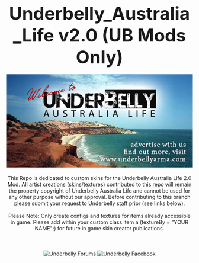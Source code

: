 <p align="center">
    <font size=13><b>Underbelly_Australia_Life v2.0 (UB Mods Only)</b></font>
    </br>
    </br>
    <a href="/halloween.jpg">
        <img src="/halloween.jpg" alt="Underbelly">
    </a>
    </br>
    </br>
This Repo is dedicated to custom skins for the Underbelly Australia Life 2.0 Mod. All artist creations (skins/textures) contributed to this repo will remain the property copyright of Underbelly Australia Life and cannot be used for any other purpose without our approval. Before contributing to this branch please submit your request to Underbelly staff prior (see links below). 
</br>
</br>
Please Note: Only create configs and textures for items already accessible in game. Please add within your custom class item a (textureBy = "YOUR NAME";) for future in game skin creator publications.
</br>
</br>
</br>
</br>
    <a href="http://underbellyarma.com/">
        <img src="https://img.shields.io/badge/forums-rules-yellow.svg" alt="Underbelly Forums">
    </a>
       <a href="https://www.facebook.com/underbellyarma/">
        <img src="https://img.shields.io/badge/facebook-live-blue.svg" alt="Underbelly Facebook">
    </a>
</p>
